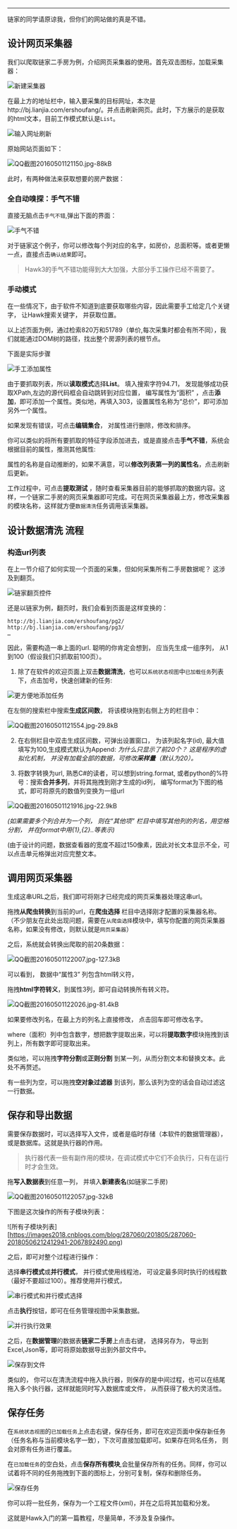 


---
链家的同学请原谅我，但你们的网站做的真是不错。

## 设计网页采集器


我们以爬取链家二手房为例，介绍网页采集器的使用。首先双击图标，加载采集器：

![新建采集器](https://images2018.cnblogs.com/blog/287060/201805/287060-20180506161543642-715415702.png)



在最上方的地址栏中，输入要采集的目标网址，本次是http://bj.lianjia.com/ershoufang/。并点击刷新网页。此时，下方展示的是获取的html文本，目前工作模式默认是`List`。

![输入网址刷新](https://images2018.cnblogs.com/blog/287060/201805/287060-20180506161656798-1250424975.png)


原始网站页面如下：

![QQ截图20160501121150.jpg-88kB][13]

此时，有两种做法来获取想要的房产数据：

### 全自动嗅探：手气不错

直接无脑点击`手气不错`,弹出下面的界面：

![手气不错](https://images2018.cnblogs.com/blog/287060/201805/287060-20180506162114847-660106933.png)

对于链家这个例子，你可以修改每个列对应的名字，如房价，总面积等。或者更懒一点，直接点击`确认结果`即可。

> Hawk3的手气不错功能得到大大加强，大部分手工操作已经不需要了。

### 手动模式

在一些情况下，由于软件不知道到底要获取哪些内容，因此需要手工给定几个关键字， 让Hawk搜索关键字， 并获取位置。


以上述页面为例，通过检索820万和51789（单价,每次采集时都会有所不同），我们就能通过DOM树的路径，找出整个房源列表的根节点。

下面是实际步骤

![手工添加属性](https://images2018.cnblogs.com/blog/287060/201805/287060-20180506162447594-2020334544.png)

由于要抓取列表，所以**读取模式**选择**List**。 填入搜索字符94.71， 发现能够成功获取XPath,左边的源代码框会自动跳转到对应位置， 编写属性为“面积” ，点击**添加**，即可添加一个属性。类似地，再填入303，设置属性名称为“总价”，即可添加另外一个属性。

如果发现有错误，可点击**编辑集合**， 对属性进行删除，修改和排序。

你可以类似的将所有要抓取的特征字段添加进去，或是直接点击**手气不错**，系统会根据目前的属性，推测其他属性:

属性的名称是自动推断的，如果不满意，可以**修改列表第一列的属性名**，点击刷新后更新。

工作过程中，可点击**提取测试** ，随时查看采集器目前的能够抓取的数据内容。这样，一个链家二手房的网页采集器即可完成。可在网页采集器最上方，修改采集器的模块名称，这样就方便`数据清洗`任务调用该采集器。



##  设计数据清洗 流程
###  构造url列表

在上一节介绍了如何实现一个页面的采集，但如何采集所有二手房数据呢？ 这涉及到翻页。

![链家翻页控件](https://images2018.cnblogs.com/blog/287060/201805/287060-20180506212225505-877226286.png)


还是以链家为例，翻页时，我们会看到页面是这样变换的：
```
http://bj.lianjia.com/ershoufang/pg2/
http://bj.lianjia.com/ershoufang/pg3/
…
```
因此，需要构造一串上面的url. 聪明的你肯定会想到， 应当先生成一组序列， 从1到100（假设我们只抓取前100页）。

 1. 除了在软件的欢迎页面上双击**数据清洗**，也可以`系统状态视图`中`已加载任务`列表下，点击加号，快速创建新的任务:
 
 
 ![更方便地添加任务](https://images2018.cnblogs.com/blog/287060/201805/287060-20180506162912806-1622106420.png)

 在左侧的搜索栏中搜索**生成区间数**， 将该模块拖到右侧上方的栏目中：

 ![QQ截图20160501121554.jpg-29.8kB][18]
 
 2. 在右侧栏目中双击生成区间数，可弹出设置窗口， 为该列起名字(id), 最大值填写为100,生成模式默认为Append:
  *为什么只显示了前20个？ 这是程序的虚拟化机制， 并没有加载全部的数据，可修改**采样量**（默认为20）。*

 3. 将数字转换为url, 熟悉C#的读者，可以想到string.format, 或者python的%符号：搜索**合并多列**，并将其拖拽到刚才生成的id列， 编写format为下图的格式，即可将原先的数值列变换为一组url
 
 ![QQ截图20160501121916.jpg-22.9kB][19]
 
 *(如果需要多个列合并为一个列， 则在“其他项” 栏目中填写其他列的列名，用空格分割， 并在format中用{1},{2}..等表示)*

  (由于设计的问题，数据查看器的宽度不超过150像素，因此对长文本显示不全，可以点击单元格弹出对应完整文本。

##  调用网页采集器

生成这串URL之后，我们即可将刚才已经完成的网页采集器处理这串url。

拖拽**从爬虫转换**到当前的url，在**爬虫选择** 栏目中选择刚才配置的采集器名称。
（不少朋友在此处出现问题，需要在`从爬虫选择`模块中，填写你配置的网页采集器名称，如果没有修改，则默认就是`网页采集器`）

之后，系统就会转换出爬取的前20条数据：

![QQ截图20160501122007.jpg-127.3kB][20]

可以看到， 数据中“属性3” 列包含html转义符， 

拖拽**html字符转义**，到属性3列，即可自动转换所有转义符。

![QQ截图20160501122026.jpg-81.4kB][21]

如果要修改列名，在最上方的列名上直接修改， 点击回车即可修改名字。

where（面积）列中包含数字，想把数字提取出来，可以将**提取数字**模块拖拽到该列上，所有数字即可提取出来。

类似地，可以拖拽**字符分割**或**正则分割** 到某一列，从而分割文本和替换文本。此处不再赘述。

有一些列为空，可以拖拽**空对象过滤器** 到该列，那么该列为空的话会自动过滤这一行数据。

## 保存和导出数据

需要保存数据时，可以选择写入文件，或者是临时存储（本软件的数据管理器），或是数据库。这就是执行器的作用。

> 执行器代表一些有副作用的模块，在调试模式中它们不会执行，只有在运行时才会生效。

拖**写入数据表**到任意一列， 并填入**新建表名**(如链家二手房)

![QQ截图20160501122057.jpg-32kB][22]

下图是这次操作的所有子模块列表：

![所有子模块列表][https://images2018.cnblogs.com/blog/287060/201805/287060-20180506212412941-2067892490.png)


之后，即可对整个过程进行操作：

选择**串行模式**或**并行模式**， 并行模式使用线程池， 可设定最多同时执行的线程数（最好不要超过100）。推荐使用并行模式，

![串行模式和并行模式选择](https://images2018.cnblogs.com/blog/287060/201805/287060-20180506212447521-940810659.png)


点击**执行**按钮，即可在任务管理视图中采集数据。


![并行执行效果](https://images2018.cnblogs.com/blog/287060/201805/287060-20180506212534331-2087912676.png)


之后，在**数据管理**的数据表**链家二手房**上点击右键， 选择另存为， 导出到Excel,Json等，即可将原始数据导出到外部文件中。

![保存到文件](https://images2018.cnblogs.com/blog/287060/201805/287060-20180506212628260-1233762256.png)


类似的， 你可以在清洗流程中拖入执行器，则保存的是中间过程，也可以在结尾拖入多个执行器，这样就能同时写入数据库或文件， 从而获得了极大的灵活性。


## 保存任务
在`系统状态视图`的`已加载任务`上点击右键，保存任务，即可在欢迎页面中保存新任务（任务名称与当前模块名字一致），下次可直接加载即可。如果存在同名任务， 则会对原有任务进行覆盖。

在`已加载任务`的空白处，点击**保存所有模块**,会批量保存所有的任务。同样，你可以试着将不同的任务拖拽到下面的图标上，分别可复制，保存和删除任务。

![保存任务](https://images2018.cnblogs.com/blog/287060/201805/287060-20180506212852646-1731083660.png)


你可以将一批任务，保存为一个工程文件(xml)，并在之后将其加载和分发。

这就是Hawk入门的第一篇教程，尽量简单，不涉及复杂操作。

  [12]: http://static.zybuluo.com/buptzym/oewq9v4d5hxgbigrp9hdkhlz/QQ%E6%88%AA%E5%9B%BE20160501121116.jpg
  [13]: http://static.zybuluo.com/buptzym/nrv8npp2vcl9xgca8uaw6env/QQ%E6%88%AA%E5%9B%BE20160501121150.jpg
  [14]: http://static.zybuluo.com/buptzym/neu1xcacq7xqlmmosmrm90u1/QQ%E6%88%AA%E5%9B%BE20160501121344.jpg
  [15]: http://static.zybuluo.com/buptzym/w7pofwp8iak6x543dtakh7zo/QQ%E6%88%AA%E5%9B%BE20160501121405.jpg
  [16]: http://static.zybuluo.com/buptzym/t2n9br3zb8wj255sgsf4sonf/QQ%E6%88%AA%E5%9B%BE20160501121511.jpg
  [17]: http://static.zybuluo.com/buptzym/p4hlx2dcr1q1h5b35zpwjadx/QQ%E6%88%AA%E5%9B%BE20160501121520.jpg
  [18]: http://static.zybuluo.com/buptzym/4c642vm06i8ly9chwg4z5ey7/QQ%E6%88%AA%E5%9B%BE20160501121554.jpg
  [19]: http://static.zybuluo.com/buptzym/krygj7w1tnnqg15109nfqy8w/QQ%E6%88%AA%E5%9B%BE20160501121916.jpg
  [20]: http://static.zybuluo.com/buptzym/1pza1m030dnnbuiennl97bah/QQ%E6%88%AA%E5%9B%BE20160501122007.jpg
  [21]: http://static.zybuluo.com/buptzym/8mhj6nlnnj7jey3vpo39jkl5/QQ%E6%88%AA%E5%9B%BE20160501122026.jpg
  [22]: http://static.zybuluo.com/buptzym/fhrvseodtkfgchzat4adk807/QQ%E6%88%AA%E5%9B%BE20160501122057.jpg
  [23]: http://static.zybuluo.com/buptzym/f37mi17724kndq72g449gibm/QQ%E6%88%AA%E5%9B%BE20160501122110.jpg
  [24]: http://static.zybuluo.com/buptzym/ub1sqzyotk3b1qe7r757hg0y/QQ%E6%88%AA%E5%9B%BE20160501122136.jpg
  [25]: http://static.zybuluo.com/buptzym/2w4j8s3riruxf4kau5f4z767/QQ%E6%88%AA%E5%9B%BE20160501122147.jpg
  [26]: http://static.zybuluo.com/buptzym/k48smy5kz3dmt3b155w4dadm/QQ%E6%88%AA%E5%9B%BE20160501122153.jpg
  [27]: http://static.zybuluo.com/buptzym/udmtz6pwy522pft6ahnsz5kj/QQ%E6%88%AA%E5%9B%BE20160501122208.jpg




